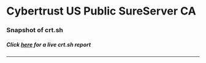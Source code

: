 # Cybertrust US Public SureServer CA
### Snapshot of crt.sh
##### Click [here](https://crt.sh/?q=04A14FFB7ED56C5104F496E57C5CF7A5412A11B94E34A5D25FA558302707F6B0) for a live crt.sh report

---
